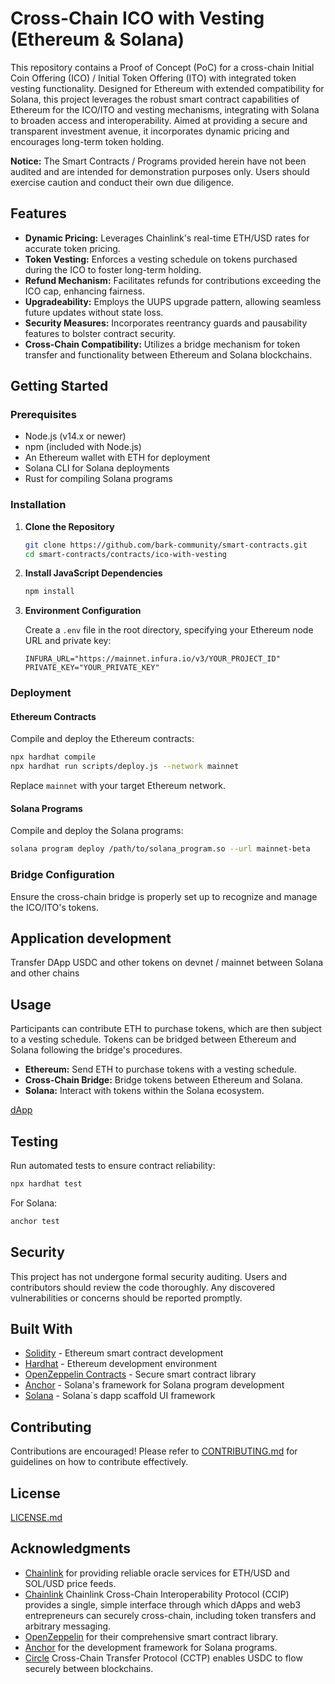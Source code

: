 # Cross-Chain ICO with Vesting (Ethereum & Solana)

This repository contains a Proof of Concept (PoC) for a cross-chain Initial Coin Offering (ICO) / Initial Token Offering (ITO) with integrated token vesting functionality. Designed for Ethereum with extended compatibility for Solana, this project leverages the robust smart contract capabilities of Ethereum for the ICO/ITO and vesting mechanisms, integrating with Solana to broaden access and interoperability. Aimed at providing a secure and transparent investment avenue, it incorporates dynamic pricing and encourages long-term token holding.

**Notice:** The Smart Contracts / Programs provided herein have not been audited and are intended for demonstration purposes only. Users should exercise caution and conduct their own due diligence.

## Features

- **Dynamic Pricing:** Leverages Chainlink's real-time ETH/USD rates for accurate token pricing.
- **Token Vesting:** Enforces a vesting schedule on tokens purchased during the ICO to foster long-term holding.
- **Refund Mechanism:** Facilitates refunds for contributions exceeding the ICO cap, enhancing fairness.
- **Upgradeability:** Employs the UUPS upgrade pattern, allowing seamless future updates without state loss.
- **Security Measures:** Incorporates reentrancy guards and pausability features to bolster contract security.
- **Cross-Chain Compatibility:** Utilizes a bridge mechanism for token transfer and functionality between Ethereum and Solana blockchains.

## Getting Started

### Prerequisites

- Node.js (v14.x or newer)
- npm (included with Node.js)
- An Ethereum wallet with ETH for deployment
- Solana CLI for Solana deployments
- Rust for compiling Solana programs

### Installation

1. **Clone the Repository**

    ```bash
    git clone https://github.com/bark-community/smart-contracts.git
    cd smart-contracts/contracts/ico-with-vesting
    ```

2. **Install JavaScript Dependencies**

    ```bash
    npm install
    ```

3. **Environment Configuration**

    Create a `.env` file in the root directory, specifying your Ethereum node URL and private key:

    ```plaintext
    INFURA_URL="https://mainnet.infura.io/v3/YOUR_PROJECT_ID"
    PRIVATE_KEY="YOUR_PRIVATE_KEY"
    ```

### Deployment

#### Ethereum Contracts

Compile and deploy the Ethereum contracts:

```bash
npx hardhat compile
npx hardhat run scripts/deploy.js --network mainnet
```

Replace `mainnet` with your target Ethereum network.

#### Solana Programs

Compile and deploy the Solana programs:

```bash
solana program deploy /path/to/solana_program.so --url mainnet-beta
```

### Bridge Configuration

Ensure the cross-chain bridge is properly set up to recognize and manage the ICO/ITO's tokens.

## Application development

Transfer DApp USDC and other tokens on devnet / mainnet between Solana and other chains

## Usage

Participants can contribute ETH to purchase tokens, which are then subject to a vesting schedule. Tokens can be bridged between Ethereum and Solana following the bridge's procedures.

- **Ethereum:** Send ETH to purchase tokens with a vesting schedule.
- **Cross-Chain Bridge:** Bridge tokens between Ethereum and Solana.
- **Solana:** Interact with tokens within the Solana ecosystem.

[dApp]()

## Testing

Run automated tests to ensure contract reliability:

```bash
npx hardhat test
```

For Solana:

```bash
anchor test
```

## Security

This project has not undergone formal security auditing. Users and contributors should review the code thoroughly. Any discovered vulnerabilities or concerns should be reported promptly.

## Built With

- [Solidity](https://soliditylang.org/) - Ethereum smart contract development
- [Hardhat](https://hardhat.org/) - Ethereum development environment
- [OpenZeppelin Contracts](https://openzeppelin.com/contracts/) - Secure smart contract library
- [Anchor](https://github.com/coral-xyz/anchor) - Solana's framework for Solana program development
- [Solana](https://www.npmjs.com/package/create-solana-dapp) - Solana´s dapp scaffold UI framework

## Contributing

Contributions are encouraged! Please refer to [CONTRIBUTING.md](CONTRIBUTING.md) for guidelines on how to contribute effectively.

## License

[LICENSE.md](LICENSE.md)

## Acknowledgments

- [Chainlink](https://dev.chain.link/) for providing reliable oracle services for ETH/USD and SOL/USD price feeds.
- [Chainlink](https://github.com/smartcontractkit/ccip-starter-kit-hardhat) Chainlink Cross-Chain Interoperability Protocol (CCIP) provides a single, simple interface through which dApps and web3 entrepreneurs can securely cross-chain, including token transfers and arbitrary messaging.
- [OpenZeppelin](https://openzeppelin.com/) for their comprehensive smart contract library.
- [Anchor](https://www.anchor-lang.com/) for the development framework for Solana programs.
- [Circle](https://developers.circle.com/stablecoins/docs/cctp-getting-started?_gl=1*rl4fm4*_gcl_au*NTA4MTY3NzAyLjE3MTI0Njk1OTE.*_ga*MTgzMTY2NzQ5My4xNzEyNDY5NTkx*_ga_GJDVPCQNRV*MTcxMjQ2OTU5MS4xLjEuMTcxMjQ2OTYyOC4yMy4wLjA.) Cross-Chain Transfer Protocol (CCTP) enables USDC to flow securely between blockchains.
